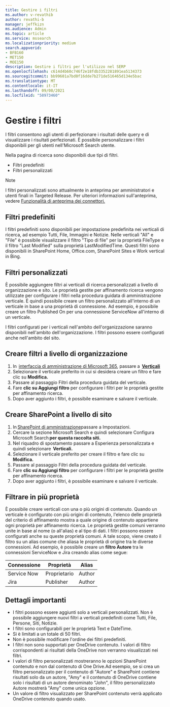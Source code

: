 ```yaml
---
title: Gestire i filtri
ms.author: v-revathib
author: revathi-b
manager: jeffkizn
ms.audience: Admin
ms.topic: article
ms.service: mssearch
ms.localizationpriority: medium
search.appverid:
- BFB160
- MET150
- MOE150
description: Gestire i filtri per l'utilizzo nel SERP
ms.openlocfilehash: c614d4b60c746f2e18fdb3352281891ea5134373
ms.sourcegitcommit: bb99601a7bd0f16dde7b271de516465d134e5bac
ms.translationtype: MT
ms.contentlocale: it-IT
ms.lasthandoff: 09/08/2021
ms.locfileid: "58973460"
---
```

# <a name="manage-filters"></a>Gestire i filtri

I filtri consentono agli utenti di perfezionare i risultati delle query e di visualizzare i risultati perfezionati. È possibile personalizzare i filtri disponibili per gli utenti nell'Microsoft Search utente.

Nella pagina di ricerca sono disponibili due tipi di filtri.

- Filtri predefiniti
- Filtri personalizzati

> [!NOTE]
> I filtri personalizzati sono attualmente in anteprima per amministratori e utenti finali in Targeted Release. Per ulteriori informazioni sull'anteprima, vedere [Funzionalità di anteprima dei connettori.](connectors-overview.md#what-are-the-preview-features)

## <a name="out-of-the-box-filters"></a>Filtri predefiniti

I filtri predefiniti sono disponibili per impostazione predefinita nei verticali di ricerca, ad esempio Tutti, File, Immagini e Notizie. Nelle verticali "All" e "File" è possibile visualizzare il filtro "Tipo di file" per la proprietà FileType e il filtro "Last Modified" sulla proprietà LastModifiedTime. Questi filtri sono disponibili in SharePoint Home, Office.com, SharePoint Sites e Work vertical in Bing.

## <a name="custom-filters"></a>Filtri personalizzati

È possibile aggiungere filtri ai verticali di ricerca personalizzati a livello di organizzazione e sito. Le proprietà gestite per affinamento ricerca vengono utilizzate per configurare i filtri nella procedura guidata di amministrazione verticale.  È quindi possibile creare un filtro personalizzato all'interno di un verticale in base a una proprietà di connessione. Ad esempio, è possibile creare un filtro Published On per una connessione ServiceNow all'interno di un verticale.

I filtri configurati per i verticali nell'ambito dell'organizzazione saranno disponibili nell'ambito dell'organizzazione. I filtri possono essere configurati anche nell'ambito del sito.  

## <a name="create-organization-level-filters"></a>Creare filtri a livello di organizzazione

1. In  [interfaccia di amministrazione di Microsoft 365](https://admin.microsoft.com/), passare a  [**Verticali**](https://admin.microsoft.com/Adminportal/Home#/MicrosoftSearch/verticals)
2. Selezionare il verticale preferito in cui si desidera creare un filtro e fare clic su **Modifica.**  
3. Passare al passaggio Filtri della procedura guidata del verticale.
4. Fare **clic su Aggiungi filtro** per configurare i filtri per le proprietà gestite per affinamento ricerca.
5. Dopo aver aggiunto i filtri, è possibile esaminare e salvare il verticale.

## <a name="create-sharepoint-site-level-filters"></a>Creare SharePoint a livello di sito

1. In [SharePoint di amministrazione](https://sharepoint.com/)passare a Impostazioni.
2. Cercare la sezione Microsoft Search e quindi selezionare Configura Microsoft Search **per questa raccolta siti.**
3. Nel riquadro di spostamento passare a Esperienza personalizzata e quindi selezionare  **Verticali.**
4. Selezionare il verticale preferito per creare il filtro e fare clic su **Modifica.**
5. Passare al passaggio Filtri della procedura guidata del verticale.
6. Fare **clic su Aggiungi filtro** per configurare i filtri per le proprietà gestite per affinamento ricerca.
7. Dopo aver aggiunto i filtri, è possibile esaminare e salvare il verticale.

## <a name="filter-across-multiple-properties"></a>Filtrare in più proprietà

È possibile creare verticali con una o più origini di contenuto. Quando un verticale è configurato con più origini di contenuto, l'elenco delle proprietà del criterio di affinamento mostra a quale origine di contenuto appartiene ogni proprietà per affinamento ricerca. Le proprietà gestite comuni verranno unite in base al nome (o all'alias) e al tipo di dati. I filtri possono essere configurati anche su queste proprietà comuni. A tale scopo, viene creato il filtro su un alias comune che aliasa le proprietà di origine tra le diverse connessioni. Ad esempio, è possibile creare un **filtro Autore** tra le connessioni ServiceNow e Jira creando alias come segue:

 | Connessione | Proprietà | Alias |
 | --- | --- | --- |
 | Service Now | Proprietario | Author |
 | Jira | Publisher | Author |

## <a name="important-details"></a>Dettagli importanti

- I filtri possono essere aggiunti solo a verticali personalizzati. Non è possibile aggiungere nuovi filtri a verticali predefiniti come Tutti, File, Persone, Siti, Notizie.
- I filtri sono configurabili per le proprietà Text e DateTime.
- Si è limitati a un totale di 50 filtri.
- Non è possibile modificare l'ordine dei filtri predefiniti.
- I filtri non sono supportati per OneDrive contenuto. I valori di filtro corrispondenti ai risultati della OneDrive non verranno visualizzati nei filtri.
- I valori di filtro personalizzati mostreranno le opzioni SharePoint contenuto e non dal contenuto di One Drive.Ad esempio, se si crea un filtro personalizzato per il contenuto di "Autore" e SharePoint contiene risultati solo da un autore, "Amy" e il contenuto di OneDrive contiene solo i risultati di un autore denominato "John", il filtro personalizzato Autore mostrerà "Amy" come unica opzione.
- Un valore di filtro visualizzato per SharePoint contenuto verrà applicato OneDrive contenuto quando usato.
